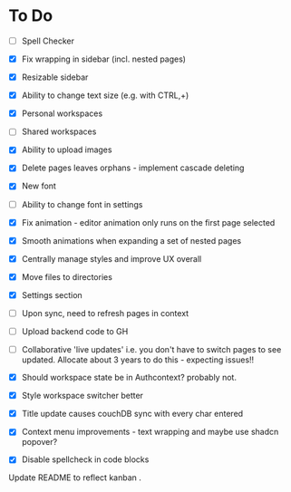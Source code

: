 # To Do
- [ ] Spell Checker
- [X] Fix wrapping in sidebar (incl. nested pages)
- [X] Resizable sidebar
- [X] Ability to change text size (e.g. with CTRL,+)
- [X] Personal workspaces
- [ ] Shared workspaces
- [X] Ability to upload images
- [X] Delete pages leaves orphans - implement cascade deleting
- [X] New font
- [ ] Ability to change font in settings
- [X] Fix animation - editor animation only runs on the first page selected
- [X] Smooth animations when expanding a set of nested pages
- [X] Centrally manage styles and improve UX overall
- [X] Move files to directories
- [X] Settings section
- [ ] Upon sync, need to refresh pages in context
- [ ] Upload backend code to GH
- [ ] Collaborative 'live updates' i.e. you don't have to switch pages to see updated. Allocate about 3 years to do this - expecting issues!!
- [X] Should workspace state be in Authcontext? probably not.
- [X] Style workspace switcher better
- [X] Title update causes couchDB sync with every char entered
- [X] Context menu improvements - text wrapping and maybe use shadcn popover?
- [X] Disable spellcheck in code blocks


Update README to reflect kanban .
